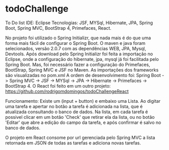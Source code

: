 # todoChallenge
To Do list
IDE: Eclipse
Tecnologias: JSF, MYSql, Hibernate, JPA, Spring Boot, Spring MVC, BootStrap 4, Primefaces, React.

No projeto foi utilizado o Spring Initializr, que nada mais é do que uma forma mais fácil de configurar o Spring Boot.
O maven e java foram selecionados, versão 2.0.7 com as dependências WEB, JPA, Mysql, Devtools.
Após download pelo Spring Initializr foi feita a importação no Eclipse, onde a configuração do hibernate, jpa, mysql já foi facilitada pelo Spring Boot. Mas, foi necessário fazer a configuração do Primefaces, BootStrap, Spring MVC e JSF no Maven.
As importações dos frameworks são visualizadas no pom.xml
A ordem de desenvolvimento foi:
Spring Boot -> Spring MVC -> JSF -> MYSql -> JPA -> Hibernate -> Primefaces -> BootStrap 4.
O React foi feito em um outro projeto: https://github.com/rodrigomdomingos/todoChallengeReact

Funcionamento:
Existe um (input + button) e embaixo uma Lista. Ao digitar uma tarefa e apertar no botão a tarefa é adicionada na lista, que é atualizada consultando o banco de dados. Na lista, em cada tarefa é possivel clicar em um botão 'Check' que retirar ela da lista, ou no botão 'Editar' que abre a edição do campo da tarefa, e após confirmar é salvo no banco de dados.

O projeto em React consome por url gerenciada pelo Spring MVC a lista retornada em JSON de todas as tarefas e adiciona novas tarefas.
